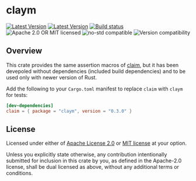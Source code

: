 # claym

[![Latest Version](https://img.shields.io/crates/v/claym.svg)](https://crates.io/crates/claym)
[![Latest Version](https://docs.rs/claym/badge.svg)](https://docs.rs/claym)
[![Build status](https://github.com/hypermynds/claym/actions/workflows/ci.yml/badge.svg)](https://github.com/hypermynds/claym/actions/workflows/ci.yml)
![Apache 2.0 OR MIT licensed](https://img.shields.io/badge/license-Apache2.0%2FMIT-blue.svg)
![no-std compatible](https://img.shields.io/badge/no--std-compatible-brightgreen)
![Version compatibility](https://img.shields.io/badge/Rust-1.56%2B-blue)

## Overview

This crate provides the same assertion macros of
[claim](https://crates.io/crates/claim), but it has been devepoled without
dependencies (included build dependencies) and to be used only with newer
version of Rust.

Add the following to your `Cargo.toml` manifest to replace `claim` with `claym`
for tests:

```toml
[dev-dependencies]
claim = { package = "claym", version = "0.3.0" }
```


## License

Licensed under either of [Apache License 2.0](LICENSE-APACHE) or 
[MIT license](LICENSE-MIT) at your option.

Unless you explicitly state otherwise, any contribution intentionally submitted
for inclusion in this crate by you, as defined in the Apache-2.0 license, shall
be dual licensed as above, without any additional terms or conditions.
